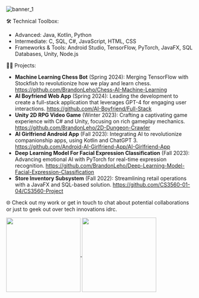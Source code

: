 ![banner_1](https://github.com/BrandonLeho/BrandonLeho/assets/89223038/4c241638-79f7-40c1-b023-8e58b1f6688a)

🛠️ Technical Toolbox:
- Advanced: Java, Kotlin, Python
- Intermediate: C, SQL, C#, JavaScript, HTML, CSS
- Frameworks & Tools: Android Studio, TensorFlow, PyTorch, JavaFX, SQL Databases, Unity, Node.js

👨‍💻 Projects:
- **Machine Learning Chess Bot** (Spring 2024): Merging TensorFlow with Stockfish to revolutionize how we play and learn chess. https://github.com/BrandonLeho/Chess-AI-Machine-Learning
- **AI Boyfriend Web App** (Spring 2024): Leading the development to create a full-stack application that leverages GPT-4 for engaging user interactions. https://github.com/AI-Boyfriend/Full-Stack
- **Unity 2D RPG Video Game** (Winter 2023): Crafting a captivating game experience with C# and Unity, focusing on rich gameplay mechanics. https://github.com/BrandonLeho/2D-Dungeon-Crawler
- **AI Girlfriend Android App** (Fall 2023): Integrating AI to revolutionize companionship apps, using Kotlin and ChatGPT 3. https://github.com/Android-AI-Girlfriend-App/AI-Girlfriend-App
- **Deep Learning Model For Facial Expression Classification** (Fall 2023): Advancing emotional AI with PyTorch for real-time expression recognition. https://github.com/BrandonLeho/Deep-Learning-Model-Facial-Expression-Classification
- **Store Inventory Subsystem** (Fall 2022): Streamlining retail operations with a JavaFX and SQL-based solution. https://github.com/CS3560-01-04/CS3560-Project

🌐 Check out my work or get in touch to chat about potential collaborations or just to geek out over tech innovations idrc.


<a href="https://github.com/BrandonLeho/convoychat">
  <img height=200 align="center" src="https://github-readme-stats.vercel.app/api/top-langs?username=BrandonLeho&layout=compact&langs_count=8&card_width=320" />
</a>
<a href="https://github.com/BrandonLeho/github-readme-stats">
  <img height=200 align="center" src="https://github-readme-streak-stats.herokuapp.com/?user=BrandonLeho" />
</a>
